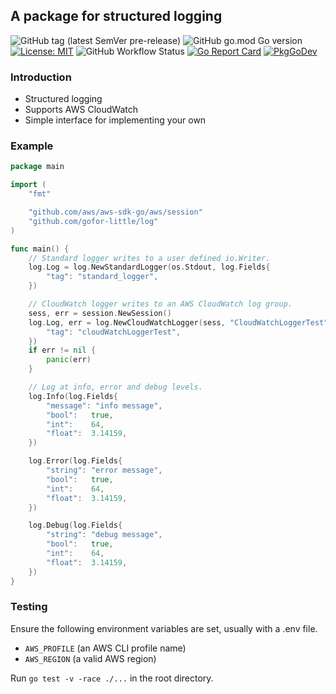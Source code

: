 ## A package for structured logging

![GitHub tag (latest SemVer pre-release)](https://img.shields.io/github/v/tag/gofor-little/log?include_prereleases)
![GitHub go.mod Go version](https://img.shields.io/github/go-mod/go-version/gofor-little/log)
[![License: MIT](https://img.shields.io/badge/License-MIT-yellow.svg)](https://raw.githubusercontent.com/gofor-little/log/main/LICENSE)
![GitHub Workflow Status](https://img.shields.io/github/workflow/status/gofor-little/log/CI)
[![Go Report Card](https://goreportcard.com/badge/github.com/gofor-little/log)](https://goreportcard.com/report/github.com/gofor-little/log)
[![PkgGoDev](https://pkg.go.dev/badge/github.com/gofor-little/log)](https://pkg.go.dev/github.com/gofor-little/log)

### Introduction
* Structured logging
* Supports AWS CloudWatch
* Simple interface for implementing your own

### Example
```go
package main

import (
    "fmt"

    "github.com/aws/aws-sdk-go/aws/session"
    "github.com/gofor-little/log"
)

func main() {
    // Standard logger writes to a user defined io.Writer.
    log.Log = log.NewStandardLogger(os.Stdout, log.Fields{
	    "tag": "standard_logger",
    })

    // CloudWatch logger writes to an AWS CloudWatch log group.
    sess, err = session.NewSession()
    log.Log, err = log.NewCloudWatchLogger(sess, "CloudWatchLoggerTest", log.Fields{
	    "tag": "cloudWatchLoggerTest",
    })
    if err != nil {
	    panic(err)
    }

    // Log at info, error and debug levels.
    log.Info(log.Fields{
        "message": "info message",
        "bool":   true,
        "int":    64,
        "float":  3.14159,
    })

    log.Error(log.Fields{
        "string": "error message",
        "bool":   true,
        "int":    64,
        "float":  3.14159,
    })

    log.Debug(log.Fields{
        "string": "debug message",
        "bool":   true,
        "int":    64,
        "float":  3.14159,
    })
}
```

### Testing
Ensure the following environment variables are set, usually with a .env file.
* ```AWS_PROFILE``` (an AWS CLI profile name)
* ```AWS_REGION``` (a valid AWS region)

Run ```go test -v -race ./...``` in the root directory.
